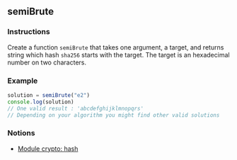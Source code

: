 ## semiBrute

### Instructions

Create a function `semiBrute` that takes one argument, a target, and returns string which hash `sha256` starts with the target. The target is an hexadecimal number on two characters.

### Example

```js
solution = semiBrute("e2")
console.log(solution)
// One valid result : 'abcdefghijklmnopqrs'
// Depending on your algorithm you might find other valid solutions
```

### Notions

- [Module crypto: hash](https://nodejs.org/docs/latest-v14.x/api/crypto.html#crypto_class_hash)
